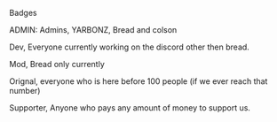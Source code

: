 Badges

ADMIN: Admins, YARBONZ, Bread and colson

Dev, Everyone currently working on the discord other then bread.

Mod, Bread only currently

Orignal, everyone who is here before 100 people (if we ever reach that number)

Supporter, Anyone who pays any amount of money to support us.
